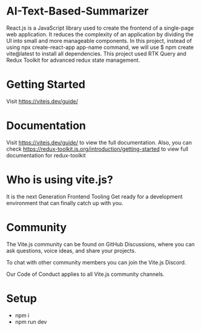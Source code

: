 # AI-Text-Based-Summarizer

React.js is a JavaScript library used to create the frontend of a single-page web application. 
It reduces the complexity of an application by dividing the UI into small and more manageable components. In this project, instead of using npx create-react-app app-name command, we will use $ npm create vite@latest to install all dependencies. This project used RTK Query and Redux Toolkit for advanced redux state management.

# Getting Started
Visit https://vitejs.dev/guide/

# Documentation
Visit https://vitejs.dev/guide/ to view the full documentation.
Also, you can check https://redux-toolkit.js.org/introduction/getting-started to view full documentation for redux-toolkit

# Who is using vite.js?
It is the next Generation Frontend Tooling
Get ready for a development environment that can finally catch up with you.

# Community
The Vite.js community can be found on GitHub Discussions, where you can ask questions, voice ideas, and share your projects.

To chat with other community members you can join the Vite.js Discord.

Our Code of Conduct applies to all Vite.js community channels.

# Setup

- npm i
- npm run dev
